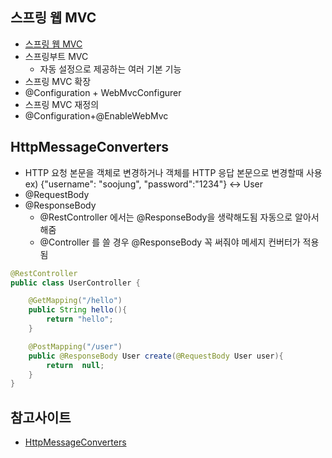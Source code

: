 ## 스프링 웹 MVC
- [스프링 웹 MVC](https://docs.spring.io/spring/docs/5.0.7.RELEASE/spring-framework-reference/web.html#spring-web)
- 스프링부트 MVC
  - 자동 설정으로 제공하는 여러 기본 기능
- 스프링 MVC 확장
 - @Configuration + WebMvcConfigurer
- 스프링 MVC 재정의
 - @Configuration+@EnableWebMvc

## HttpMessageConverters
- HTTP 요청 본문을 객체로 변경하거나 객체를 HTTP 응답 본문으로 변경할때 사용
  ex) {"username": "soojung", "password":"1234"}  <-> User
- @RequestBody
- @ResponseBody 
  - @RestController 에서는 @ResponseBody을 생략해도됨 자동으로 알아서 해줌
  - @Controller 를 쓸 경우 @ResponseBody 꼭 써줘야 메세지 컨버터가 적용됨

~~~java
@RestController
public class UserController {

    @GetMapping("/hello")
    public String hello(){
        return "hello";
    }

    @PostMapping("/user")
    public @ResponseBody User create(@RequestBody User user){
        return  null;
    }
}

~~~

## 참고사이트
  - [HttpMessageConverters](https://docs.spring.io/spring/docs/5.0.7.RELEASE/spring-framework-reference/web.html#mvc-config-message-converters)